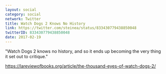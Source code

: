 ```yaml
---
layout: social
category: social
network: Twitter
title: Watch Dogs 2 Knows No History
link: https://twitter.com/steinea/status/833430779438850048
twitterID: 833430779438850048
date: 2017-02-19
---
```


"Watch Dogs 2 knows no history, and so it ends up becoming the very thing it set out to critique."

<https://lareviewofbooks.org/article/the-thousand-eyes-of-watch-dogs-2/>
